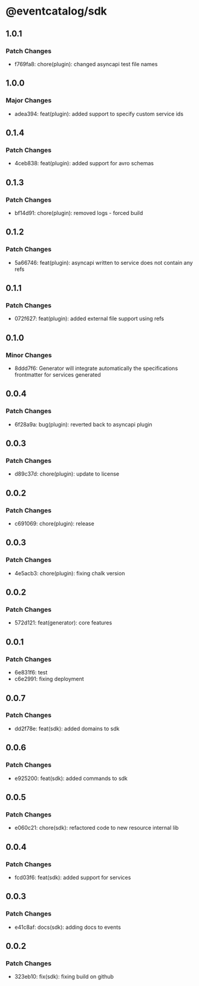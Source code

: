# @eventcatalog/sdk

## 1.0.1

### Patch Changes

- f769fa8: chore(plugin): changed asyncapi test file names

## 1.0.0

### Major Changes

- adea394: feat(plugin): added support to specify custom service ids

## 0.1.4

### Patch Changes

- 4ceb838: feat(plugin): added support for avro schemas

## 0.1.3

### Patch Changes

- bf14d91: chore(plugin): removed logs - forced build

## 0.1.2

### Patch Changes

- 5a66746: feat(plugin): asyncapi written to service does not contain any refs

## 0.1.1

### Patch Changes

- 072f627: feat(plugin): added external file support using refs

## 0.1.0

### Minor Changes

- 8ddd7f6: Generator will integrate automatically the specifications frontmatter for services generated

## 0.0.4

### Patch Changes

- 6f28a9a: bug(plugin): reverted back to asyncapi plugin

## 0.0.3

### Patch Changes

- d89c37d: chore(plugin): update to license

## 0.0.2

### Patch Changes

- c691069: chore(plugin): release

## 0.0.3

### Patch Changes

- 4e5acb3: chore(plugin): fixing chalk version

## 0.0.2

### Patch Changes

- 572d121: feat(generator): core features

## 0.0.1

### Patch Changes

- 6e831f6: test
- c6e2991: fixing deployment

## 0.0.7

### Patch Changes

- dd2f78e: feat(sdk): added domains to sdk

## 0.0.6

### Patch Changes

- e925200: feat(sdk): added commands to sdk

## 0.0.5

### Patch Changes

- e060c21: chore(sdk): refactored code to new resource internal lib

## 0.0.4

### Patch Changes

- fcd03f6: feat(sdk): added support for services

## 0.0.3

### Patch Changes

- e41c8af: docs(sdk): adding docs to events

## 0.0.2

### Patch Changes

- 323eb10: fix(sdk): fixing build on github

